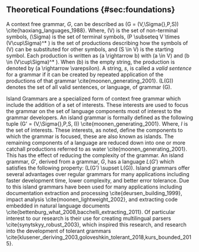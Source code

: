 ## Theoretical Foundations {#sec:foundations}

A context free grammar, $G$, can be described as \(G = (V,\Sigma{},P,S)\) \cite{haoxiang_languages_1988}. Where, \(V\) is the set of non-terminal symbols, \(\Sigma\) is the set of terminal symbols, \(P \subseteq V \times (V\cup\Sigma)^* \) is the set of productions describing how the symbols of \(V\) can be substituted for other symbols, and \(S \in V\) is the starting symbol. Each production is written as \(a \rightarrow b\) with \(a \in V\) and \(b \in (V\cup\Sigma)^* \). When \(b\) is the empty string, the production is denoted by \(a \rightarrow \varepsilon\). A string, $s$, is called a *valid sentence* for a grammar if it can be created by repeated application of the productions of that grammar \cite{moonen_generating_2001}. \(L(G)\) denotes the set of all valid sentences, or language, of grammar \(G\).

Island Grammars are a specialized form of context free grammar which include the addition of a set of interests. These interests are used to focus the grammar on the set of language components most of interest to the grammar developers. An island grammar is formally defined as the following tuple \(G' = (V,\Sigma{},P,S, I)\) \cite{moonen_generating_2001}. Where, $I$ is the set of interests. These interests, as noted, define the components to which the grammar is focused, these are also known as islands. The remaining components of a language are reduced down into one or more catchall productions referred to as water \cite{moonen_generating_2001}. This has the effect of reducing the complexity of the grammar. An island grammar, $G'$, derived from a grammar, $G$, has a language $L(G')$ which satisfies the following property: \(L(G') \supset L(G)\). Island grammars offer several advantages over regular grammars for many applications including faster development time, lower complexity, and better error tolerance. Due to this island grammars have been used for many applications including documentation extraction and processing \cite{deursen_building_1999}, impact analysis \cite{moonen_lightweight_2002}, and extracting code embedded in natural language documents \cite{bettenburg_what_2008,bacchelli_extracting_2011}. Of particular interest to our research is their use for creating multilingual parsers \cite{synytskyy_robust_2003}, which inspired this research, and research into the development of tolerant grammars \cite{klusener_deriving_2003,goloveshkin_tolerant_2018,kurs_bounded_2015}.
